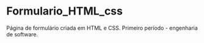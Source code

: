 # Formulario_HTML_css
Página de formulário criada em HTML e CSS.
Primeiro período - engenharia de software.
